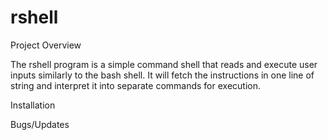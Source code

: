 # rshell

Project Overview

The rshell program is a simple command shell that reads and execute user inputs similarly to the bash shell. It will fetch the instructions in one line of string and interpret it into separate commands for execution.

Installation




Bugs/Updates
